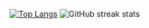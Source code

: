 [![Top Langs](https://github-readme-stats.vercel.app/api/top-langs/?username=anuraghazra&layout=compact&langs_count=10&theme=default&show_icons=true)](https://github.com/anuraghazra/github-readme-stats)
![GitHub streak stats](https://github-readme-streak-stats.herokuapp.com/?user=RatulHasan8)  
